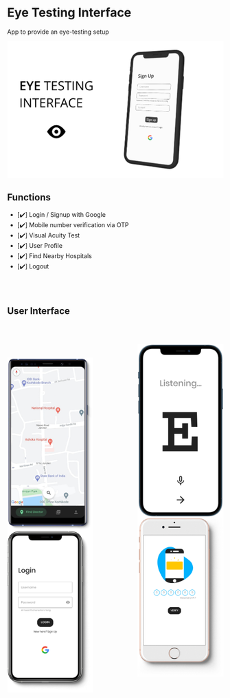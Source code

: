 # Eye Testing Interface
App to provide an eye-testing setup  

![thumbnail](https://raw.githubusercontent.com/PranavPrakasan07/Eye_Testing_Interface/master/MacBook%20-%201.png)  

## Functions

- [:heavy_check_mark:] Login / Signup with Google  
- [:heavy_check_mark:] Mobile number verification via OTP  
- [:heavy_check_mark:] Visual Acuity Test  
- [:heavy_check_mark:] User Profile   
- [:heavy_check_mark:] Find Nearby Hospitals  
- [:heavy_check_mark:] Logout

<!-- ![thumbnail](https://github.com/PranavPrakasan07/Eye_Testing_Interface/blob/master/mockup1.png)   -->
</br>
</br>

## User Interface

</br>
</br>
<p>
<img src="https://github.com/PranavPrakasan07/Eye_Testing_Interface/blob/master/mockup1.png" align="right" width="200"/>
</p>
</br>
<p>
<img src="https://github.com/PranavPrakasan07/Eye_Testing_Interface/blob/master/mockup2.png" align="left" width="200"/>
</p>
</br>

<img src="https://github.com/PranavPrakasan07/Eye_Testing_Interface/blob/master/mockup3.png" align="right" width="200"/></br>
<img src="https://github.com/PranavPrakasan07/Eye_Testing_Interface/blob/master/mockup4.png" align="left" width="200"/></br>
